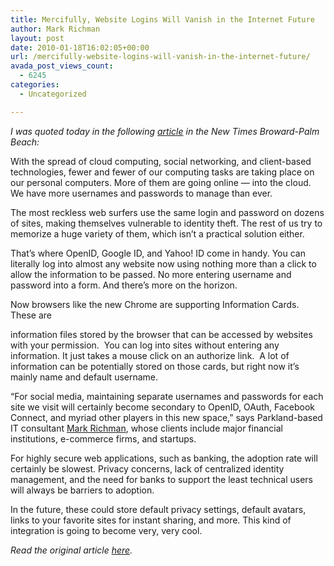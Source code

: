```yaml
---
title: Mercifully, Website Logins Will Vanish in the Internet Future
author: Mark Richman
layout: post
date: 2010-01-18T16:02:05+00:00
url: /mercifully-website-logins-will-vanish-in-the-internet-future/
avada_post_views_count:
  - 6245
categories:
  - Uncategorized

---
```

_I was quoted today in the following <a href="http://blogs.browardpalmbeach.com/juice/2010/01/information_cards_passwords_login.php" target="_blank">article</a> in the New Times Broward-Palm Beach:_

With the spread of cloud computing, social networking, and client-based technologies, fewer and fewer of our computing tasks are taking place on our personal computers. More of them are going online &#8212; into the cloud. We have more usernames and passwords to manage than ever.

The most reckless web surfers use the same login and password on dozens of sites, making themselves vulnerable to identity theft. The rest of us try to memorize a huge variety of them, which isn&#8217;t a practical solution either.

That&#8217;s where OpenID, Google ID, and Yahoo! ID come in handy. You can literally log into almost any website now using nothing more than a click to allow the information to be passed. No more entering username and password into a form. And there&#8217;s more on the horizon.

Now browsers like the new Chrome are supporting Information Cards. These are

<a name="more"></a> information files stored by the browser that can be accessed by websites with your permission.  You can log into sites without entering any information. It just takes a mouse click on an authorize link.  A lot of information can be potentially stored on those cards, but right now it&#8217;s mainly name and default username.

&#8220;For social media, maintaining separate usernames and passwords for each site we visit will certainly become secondary to OpenID, OAuth, Facebook Connect, and myriad other players in this new space,&#8221; says Parkland-based IT consultant [Mark Richman][1], whose clients include major financial institutions, e-commerce firms, and startups.

For highly secure web applications, such as banking, the adoption rate will certainly be slowest. Privacy concerns, lack of centralized identity management, and the need for banks to support the least technical users will always be barriers to adoption.

In the future, these could store default privacy settings, default avatars, links to your favorite sites for instant sharing, and more. This kind of integration is going to become very, very cool.

_Read the original article <a href="http://blogs.browardpalmbeach.com/juice/2010/01/information_cards_passwords_login.php" target="_blank">here</a>._

 [1]: ../
